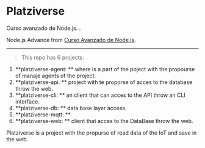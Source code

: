 # Platziverse
Curso avanzado de Node.js.
.

Node.js Advance from [Curso Avanzado de Node.js](https://platzi.com/clases/nodejs/).

---

> This repo has 6 projects: 
1. **platziverse-agent: ** where is a part of the poject with the propourse of manaje agents of the project.
2. **platziverse-api: ** project with te proporse of acces to the database throw the web.
3. **platziverse-cli: ** an client that can acces to the API throw an CLI interface.
4. **platziverse-db: ** data base layer access.
5. **platziverse-mqtt: ** 
6. **platziverse-web: ** client that acces to the DataBase throw the web.


Platziverse is a project with the propurse of read data of the IoT and save in the web.